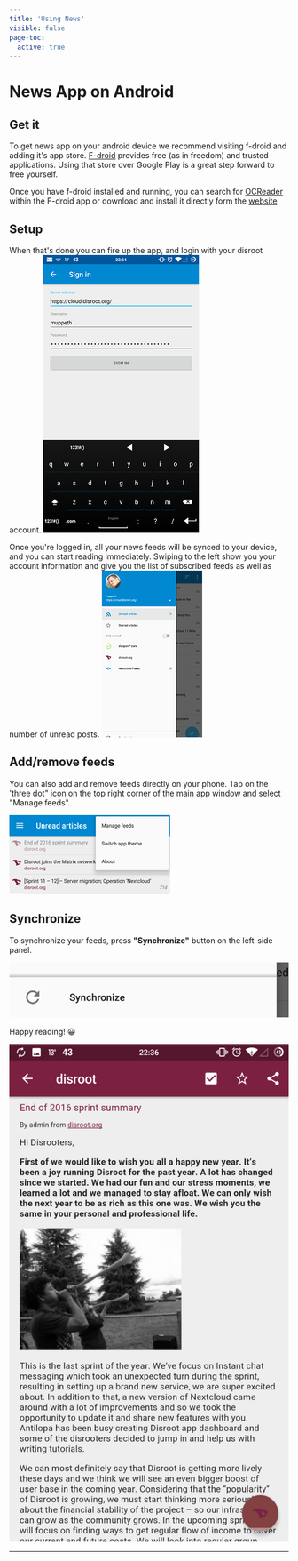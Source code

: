 ```yaml
---
title: 'Using News'
visible: false
page-toc:
  active: true
---
```



# News App on Android

## Get it
To get news app on your android device we recommend visiting f-droid and adding it's app store. [F-droid](https://f-droid.org/) provides free (as in freedom) and trusted applications. Using that store over Google Play is a great step forward to free yourself.

Once you have f-droid installed and running, you can search for [OCReader](https://f-droid.org/repository/browse/?fdfilter=news&fdid=email.schaal.ocreader) within the F-droid app or download and install it directly form the [website](https://f-droid.org/repository/browse/?fdfilter=news&fdid=email.schaal.ocreader)

## Setup
When that's done you can fire up the app, and login with your disroot account.
![](nextcloud_news1.png)

Once you're logged in, all your news feeds will be synced to your device, and you can start reading immediately.
Swiping to the left show you your account information and give you the list of subscribed feeds as well as number of unread posts.
![](nextcloud_news2.png)

## Add/remove feeds
You can also add and remove feeds directly on your phone. Tap on the 'three dot" icon on the top right corner of the main app window and select "Manage feeds".

![](nextcloud_news3.png)

## Synchronize
To synchronize your feeds, press **"Synchronize"** button on the left-side panel.

![](nextcloud_news4.png)

Happy reading! :grinning:

![](nextcloud_news5.png)


----------
